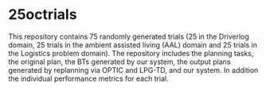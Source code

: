 # 25octrials
This repository contains 75 randomly generated trials (25 in the Driverlog domain, 25 trials in the ambient assisted living (AAL) domain and 25 trials in the Logistics problem domain). The repository includes the planning tasks, the original plan, the BTs generated by our system, the output plans generated by replanning via OPTIC and LPG-TD, and our system. In addition the individual performance metrics for each trial.
